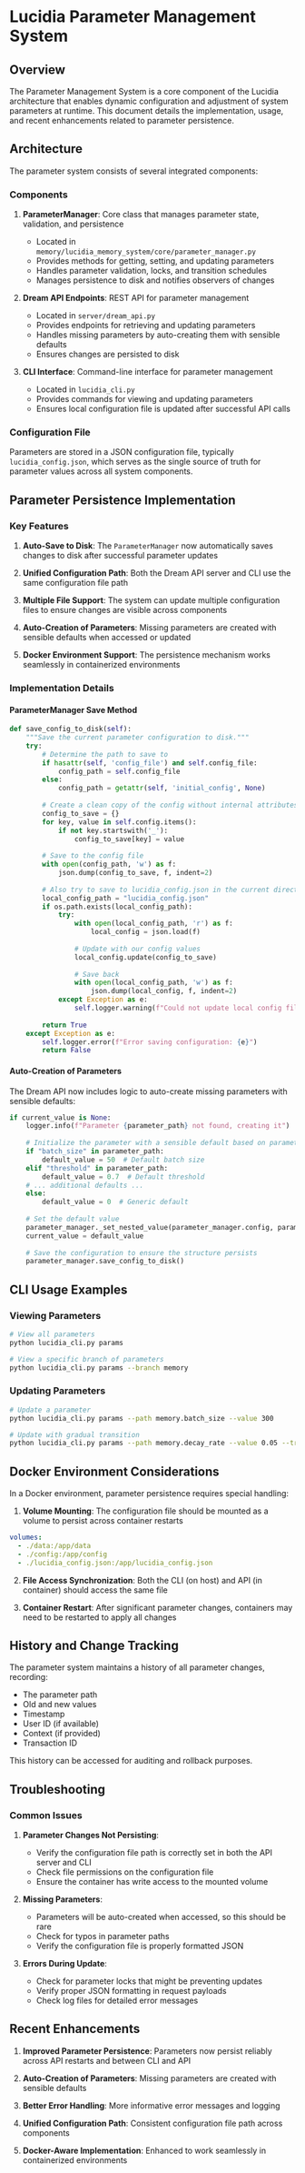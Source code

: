# Lucidia Parameter Management System

## Overview

The Parameter Management System is a core component of the Lucidia architecture that enables dynamic configuration and adjustment of system parameters at runtime. This document details the implementation, usage, and recent enhancements related to parameter persistence.

## Architecture

The parameter system consists of several integrated components:

### Components

1. **ParameterManager**: Core class that manages parameter state, validation, and persistence
   - Located in `memory/lucidia_memory_system/core/parameter_manager.py`
   - Provides methods for getting, setting, and updating parameters
   - Handles parameter validation, locks, and transition schedules
   - Manages persistence to disk and notifies observers of changes

2. **Dream API Endpoints**: REST API for parameter management
   - Located in `server/dream_api.py`
   - Provides endpoints for retrieving and updating parameters
   - Handles missing parameters by auto-creating them with sensible defaults
   - Ensures changes are persisted to disk

3. **CLI Interface**: Command-line interface for parameter management
   - Located in `lucidia_cli.py`
   - Provides commands for viewing and updating parameters
   - Ensures local configuration file is updated after successful API calls

### Configuration File

Parameters are stored in a JSON configuration file, typically `lucidia_config.json`, which serves as the single source of truth for parameter values across all system components.

## Parameter Persistence Implementation

### Key Features

1. **Auto-Save to Disk**: The `ParameterManager` now automatically saves changes to disk after successful parameter updates

2. **Unified Configuration Path**: Both the Dream API server and CLI use the same configuration file path

3. **Multiple File Support**: The system can update multiple configuration files to ensure changes are visible across components

4. **Auto-Creation of Parameters**: Missing parameters are created with sensible defaults when accessed or updated

5. **Docker Environment Support**: The persistence mechanism works seamlessly in containerized environments

### Implementation Details

#### ParameterManager Save Method

```python
def save_config_to_disk(self):
    """Save the current parameter configuration to disk."""
    try:
        # Determine the path to save to
        if hasattr(self, 'config_file') and self.config_file:
            config_path = self.config_file
        else:
            config_path = getattr(self, 'initial_config', None)
            
        # Create a clean copy of the config without internal attributes
        config_to_save = {}
        for key, value in self.config.items():
            if not key.startswith('_'):
                config_to_save[key] = value
        
        # Save to the config file
        with open(config_path, 'w') as f:
            json.dump(config_to_save, f, indent=2)
        
        # Also try to save to lucidia_config.json in the current directory
        local_config_path = "lucidia_config.json"
        if os.path.exists(local_config_path):
            try:
                with open(local_config_path, 'r') as f:
                    local_config = json.load(f)
                
                # Update with our config values
                local_config.update(config_to_save)
                
                # Save back
                with open(local_config_path, 'w') as f:
                    json.dump(local_config, f, indent=2)
            except Exception as e:
                self.logger.warning(f"Could not update local config file: {e}")
        
        return True
    except Exception as e:
        self.logger.error(f"Error saving configuration: {e}")
        return False
```

#### Auto-Creation of Parameters

The Dream API now includes logic to auto-create missing parameters with sensible defaults:

```python
if current_value is None:
    logger.info(f"Parameter {parameter_path} not found, creating it")
    
    # Initialize the parameter with a sensible default based on parameter name
    if "batch_size" in parameter_path:
        default_value = 50  # Default batch size
    elif "threshold" in parameter_path:
        default_value = 0.7  # Default threshold
    # ... additional defaults ...
    else:
        default_value = 0  # Generic default
        
    # Set the default value
    parameter_manager._set_nested_value(parameter_manager.config, parameter_path, default_value)
    current_value = default_value
    
    # Save the configuration to ensure the structure persists
    parameter_manager.save_config_to_disk()
```

## CLI Usage Examples

### Viewing Parameters

```bash
# View all parameters
python lucidia_cli.py params

# View a specific branch of parameters
python lucidia_cli.py params --branch memory
```

### Updating Parameters

```bash
# Update a parameter
python lucidia_cli.py params --path memory.batch_size --value 300

# Update with gradual transition
python lucidia_cli.py params --path memory.decay_rate --value 0.05 --transition 3600
```

## Docker Environment Considerations

In a Docker environment, parameter persistence requires special handling:

1. **Volume Mounting**: The configuration file should be mounted as a volume to persist across container restarts

```yaml
volumes:
  - ./data:/app/data
  - ./config:/app/config
  - ./lucidia_config.json:/app/lucidia_config.json
```

2. **File Access Synchronization**: Both the CLI (on host) and API (in container) should access the same file

3. **Container Restart**: After significant parameter changes, containers may need to be restarted to apply all changes

## History and Change Tracking

The parameter system maintains a history of all parameter changes, recording:

- The parameter path
- Old and new values
- Timestamp
- User ID (if available)
- Context (if provided)
- Transaction ID

This history can be accessed for auditing and rollback purposes.

## Troubleshooting

### Common Issues

1. **Parameter Changes Not Persisting**:
   - Verify the configuration file path is correctly set in both the API server and CLI
   - Check file permissions on the configuration file
   - Ensure the container has write access to the mounted volume

2. **Missing Parameters**:
   - Parameters will be auto-created when accessed, so this should be rare
   - Check for typos in parameter paths
   - Verify the configuration file is properly formatted JSON

3. **Errors During Update**:
   - Check for parameter locks that might be preventing updates
   - Verify proper JSON formatting in request payloads
   - Check log files for detailed error messages

## Recent Enhancements

1. **Improved Parameter Persistence**: Parameters now persist reliably across API restarts and between CLI and API

2. **Auto-Creation of Parameters**: Missing parameters are created with sensible defaults

3. **Better Error Handling**: More informative error messages and logging

4. **Unified Configuration Path**: Consistent configuration file path across components

5. **Docker-Aware Implementation**: Enhanced to work seamlessly in containerized environments
